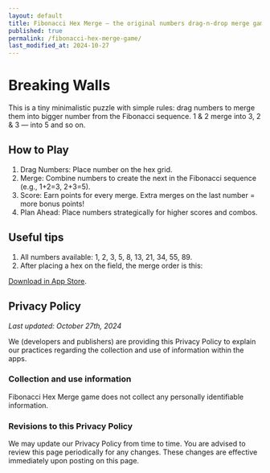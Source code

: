 ```yaml
---
layout: default
title: Fibonacci Hex Merge — the original numbers drag-n-drop merge game
published: true
permalink: /fibonacci-hex-merge-game/
last_modified_at: 2024-10-27
---
```

# Breaking Walls

<!-- TODO: screencast -->

This is a tiny minimalistic puzzle with simple rules: drag numbers to merge them into bigger number from the Fibonacci sequence. 
1 & 2 merge into 3, 2 & 3 — into 5 and so on.


## How to Play

1. Drag Numbers: Place number on the hex grid.
2. Merge: Combine numbers to create the next in the Fibonacci sequence (e.g., 1+2=3, 2+3=5).
3. Score: Earn points for every merge. Extra merges on the last number = more bonus points!
4. Plan Ahead: Place numbers strategically for higher scores and combos.

## Useful tips

1. All numbers available: 1, 2, 3, 5, 8, 13, 21, 34, 55, 89.
2. After placing a hex on the field, the merge order is this:
<!-- TODO: merge-order -->

[Download in App Store]().

## Privacy Policy
_Last updated: October 27th, 2024_

We (developers and publishers)
are providing this Privacy Policy
to explain our practices regarding the collection and use of information within the apps.

### Collection and use information

Fibonacci Hex Merge game does not collect any personally identifiable information.

### Revisions to this Privacy Policy

We may update our Privacy Policy from time to time.
You are advised to review this page periodically for any changes.
These changes are effective immediately upon posting on this page.